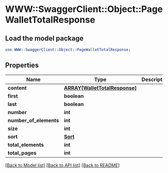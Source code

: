 # WWW::SwaggerClient::Object::PageWalletTotalResponse

## Load the model package
```perl
use WWW::SwaggerClient::Object::PageWalletTotalResponse;
```

## Properties
Name | Type | Description | Notes
------------ | ------------- | ------------- | -------------
**content** | [**ARRAY[WalletTotalResponse]**](WalletTotalResponse.md) |  | [optional] 
**first** | **boolean** |  | [optional] 
**last** | **boolean** |  | [optional] 
**number** | **int** |  | [optional] 
**number_of_elements** | **int** |  | [optional] 
**size** | **int** |  | [optional] 
**sort** | [**Sort**](Sort.md) |  | [optional] 
**total_elements** | **int** |  | [optional] 
**total_pages** | **int** |  | [optional] 

[[Back to Model list]](../README.md#documentation-for-models) [[Back to API list]](../README.md#documentation-for-api-endpoints) [[Back to README]](../README.md)


